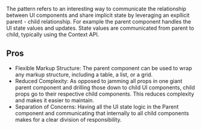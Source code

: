 The pattern refers to an interesting way to communicate the relationship between UI components and share implicit state by leveraging an expllicit parent - child relationship. For example the parent component handles the UI state values and updates. State values are communicated from parent to child, typically using the Context API.

## Pros

- Flexible Markup Structure: The parent component can be used to wrap any markup structure, including a table, a list, or a grid.
- Reduced Complexity: As opposed to jamming all props in one giant parent component and drilling those down to child UI components, child props go to their respective child components. This reduces complexity and makes it easier to maintain.
- Separation of Concerns: Having all the UI state logic in the Parent component and communicating that internally to all child components makes for a clear division of responsibility.
